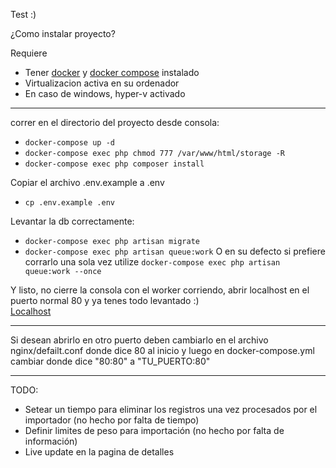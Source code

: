 Test :)

¿Como instalar proyecto?

Requiere
* Tener <a href="https://www.docker.com/">docker</a> y <a href="https://docs.docker.com/compose/install/">docker compose</a> instalado
* Virtualizacion activa en su ordenador
* En caso de windows, hyper-v activado

<hr>

correr en el directorio del proyecto desde consola:  <br/>

* `docker-compose up -d`
* `docker-compose exec php chmod 777 /var/www/html/storage -R`
* `docker-compose exec php composer install`

Copiar el archivo .env.example a .env <br/>

* `cp .env.example .env`

Levantar la db correctamente: <br/>

* `docker-compose exec php artisan migrate`
* `docker-compose exec php artisan queue:work` O en su defecto si prefiere corrarlo una sola vez utilize `docker-compose exec php artisan queue:work --once`

Y listo, no cierre la consola con el worker corriendo, abrir localhost en el puerto normal 80 y ya tenes todo levantado :) <br/>
<a href="http://localhost">Localhost</a>

<hr>
Si desean abrirlo en otro puerto deben cambiarlo en el archivo nginx/defailt.conf donde dice 80 al inicio y luego en docker-compose.yml cambiar donde dice "80:80" a "TU_PUERTO:80"

<hr>

TODO:

* Setear un tiempo para eliminar los registros una vez procesados por el importador (no hecho por falta de tiempo)
* Definir limites de peso para importación (no hecho por falta de información)
* Live update en la pagina de detalles
